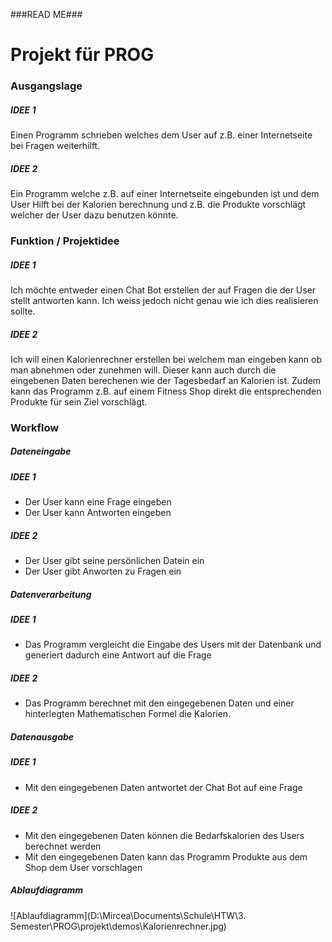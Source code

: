 ###READ ME###

# Projekt für PROG

### Ausgangslage

##### **IDEE 1**
Einen Programm schrieben welches dem User auf z.B. einer Internetseite bei Fragen weiterhilft.

##### **IDEE 2**
Ein Programm welche z.B. auf einer Internetseite eingebunden ist und dem User Hilft bei der Kalorien berechnung und z.B. die Produkte vorschlägt welcher der User dazu benutzen könnte.


### Funktion / Projektidee

##### **IDEE 1**
Ich möchte entweder einen Chat Bot erstellen der auf Fragen die der User stellt antworten kann. Ich weiss jedoch nicht genau wie ich dies realisieren sollte.

##### **IDEE 2**
Ich will einen Kalorienrechner erstellen bei welchem man eingeben kann ob man abnehmen oder zunehmen will. Dieser kann auch durch die eingebenen Daten berechenen wie der Tagesbedarf an Kalorien ist. Zudem kann das Programm z.B. auf einem Fitness Shop direkt die entsprechenden Produkte für sein Ziel vorschlägt.
### Workflow
##### Dateneingabe
##### **IDEE 1**
  - Der User kann eine Frage eingeben 
  - Der User kann Antworten eingeben

##### **IDEE 2**
  - Der User gibt seine persönlichen Datein ein
  - Der User gibt Anworten zu Fragen ein

##### Datenverarbeitung
##### **IDEE 1**
  - Das Programm vergleicht die Eingabe des Users mit der Datenbank und generiert dadurch eine Antwort auf die Frage

##### **IDEE 2**
  - Das Programm berechnet mit den eingegebenen Daten und einer hinterlegten Mathematischen Formel die Kalorien.
  
##### Datenausgabe
##### **IDEE 1**
  - Mit den eingegebenen Daten antwortet der Chat Bot auf eine Frage

##### **IDEE 2**
  - Mit den eingegebenen Daten können die Bedarfskalorien des Users berechnet werden
  - Mit den eingegebenen Daten kann das Programm Produkte aus dem Shop dem User vorschlagen

##### **Ablaufdiagramm**

 ![Ablaufdiagramm](D:\Mircea\Documents\Schule\HTW\3. Semester\PROG\projekt\demos\Kalorienrechner.jpg)
